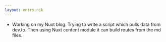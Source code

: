 ```yaml
---
layout: entry.njk
---
```


- Working on my Nuxt blog. Trying to write a script which pulls data from dev.to. Then using Nuxt content module it can build routes from the md files.
